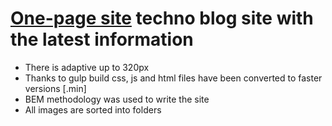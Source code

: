 # <a href="https://ivanraichev.github.io/TechnoBlog-website/">One-page site</a> techno blog site with the latest information


- There is adaptive up to 320px
- Thanks to gulp build css, js and html files have been converted to faster versions [.min]
- BEM methodology was used to write the site
- All images are sorted into folders 
